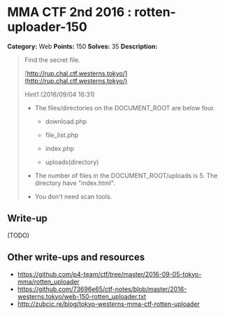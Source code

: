 # MMA CTF 2nd 2016 : rotten-uploader-150

**Category:** Web
**Points:** 150
**Solves:** 35
**Description:**

> Find the secret file.
>
>
> [<http://rup.chal.ctf.westerns.tokyo/](http://rup.chal.ctf.westerns.tokyo/)>
>
>
> Hint1 (2016/09/04 16:31)
>
>
> * The files/directories on the DOCUMENT_ROOT are below four.
>
> 	+ download.php
>
> 	+ file_list.php
>
> 	+ index.php
>
> 	+ uploads(directory)
>
> * The number of files in the DOCUMENT_ROOT/uploads is 5. The directory have "index.html".
>
> * You don't need scan tools.


## Write-up

(TODO)

## Other write-ups and resources

* https://github.com/p4-team/ctf/tree/master/2016-09-05-tokyo-mma/rotten_uploader
* https://github.com/73696e65/ctf-notes/blob/master/2016-westerns.tokyo/web-150-rotten_uploader.txt
* http://zubcic.re/blog/tokyo-westerns-mma-ctf-rotten-uploader
